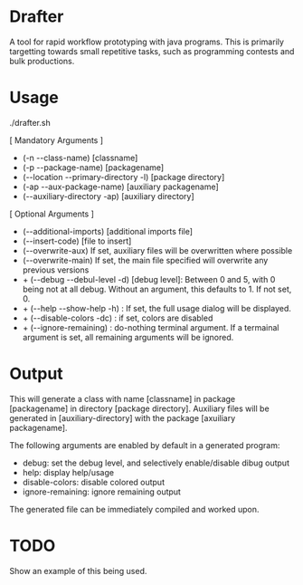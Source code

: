 # Drafter
A tool for rapid workflow prototyping with java programs. 
This is primarily targetting towards small repetitive tasks, such as programming contests and bulk productions.

# Usage
./drafter.sh 

[ Mandatory Arguments ]
* (-n --class-name) [classname]
* (-p --package-name) [packagename]
* (--location --primary-directory -l) [package directory]
* (-ap --aux-package-name) [auxiliary packagename]
* (--auxiliary-directory -ap) [auxiliary directory]

[ Optional Arguments ]
* (--additional-imports) [additional imports file]
* (--insert-code) [file to insert]
* (--overwrite-aux) If set, auxiliary files will be overwritten where possible
* (--overwrite-main) If set, the main file specified will overwrite any previous versions
* \+ (--debug --debul-level -d) [debug level]: Between 0 and 5, with 0 being not at all debug. Without an argument, this defaults to 1. If not set, 0.
* \+ (--help --show-help -h) : If set, the full usage dialog will be displayed.
* \+ (--disable-colors -dc) : if set, colors are disabled
* \+ (--ignore-remaining) : do-nothing terminal argument. If a termainal argument is set, all remaining arguments will be ignored.

# Output
This will generate a class with name [classname] in package [packagename] in directory [package directory]. Auxiliary files will be generated in [auxiliary-directory] with the package [axuiliary packagename].

The following arguments are enabled by default in a generated program:
* debug: set the debug level, and selectively enable/disable dibug output
* help: display help/usage
* disable-colors: disable colored output
* ignore-remaining: ignore remaining output

The generated file can be immediately compiled and worked upon.

# TODO
Show an example of this being used.
